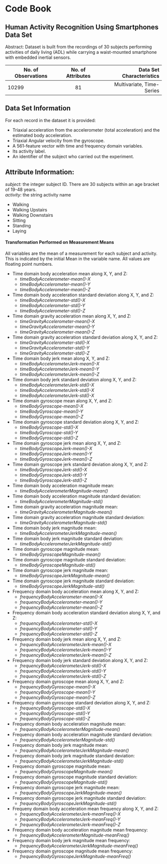 # Code Book
## Human Activity Recognition Using Smartphones Data Set 

Abstract: Dataset is built from the recordings of 30 subjects performing activities of daily living (ADL) while carrying a waist-mounted smartphone with embedded inertial sensors.

| No. of Observations| No. of Attributes | Data Set Characteristics |
| ------------- |:-------------:| -----:|
| 10299    | 81 | Multivariate, Time-Series |

## Data Set Information
For each record in the dataset it is provided: 
- Triaxial acceleration from the accelerometer (total acceleration) and the estimated body acceleration. 
- Triaxial Angular velocity from the gyroscope. 
- A 561-feature vector with time and frequency domain variables. 
- Its activity label. 
- An identifier of the subject who carried out the experiment.

## Attribute Information:
*subject:* the integer subject ID. There are 30 subjects within an age bracket of 19-48 years.   
*activity:* the string activity name
- Walking
- Walking Upstairs
- Walking Downstairs
- Sitting
- Standing
- Laying  

#### Transformation Performed on Measurement Means
All variables are the mean of a measurement for each subject and activity. This is indicated by the initial Mean in the variable name. All values are floating point numbers.

   - Time domain body acceleration mean along X, Y, and Z:   
     * *timeBodyAccelerometer-mean()-X*   
     * *timeBodyAccelerometer-mean()-Y*   
     * *timeBodyAccelerometer-mean()-Z*
   - Time domain body acceleration standard deviation along X, Y, and Z:
     * *timeBodyAccelerometer-std()-X*
     * *timeBodyAccelerometer-std()-Y*
     * *timeBodyAccelerometer-std()-Z*
   - Time domain gravity acceleration mean along X, Y, and Z:
     * *timeGravityAccelerometer-mean()-X*
     * *timeGravityAccelerometer-mean()-Y*
     * *timeGravityAccelerometer-mean()-Z*
   - Time domain gravity acceleration standard deviation along X, Y, and Z:
     * *timeGravityAccelerometer-std()-X*
     * *timeGravityAccelerometer-std()-Y*
     * *timeGravityAccelerometer-std()-Z*
   - Time domain body jerk mean along X, Y, and Z:
     * *timeBodyAccelerometerJerk-mean()-X*
     * *timeBodyAccelerometerJerk-mean()-Y*
     * *timeBodyAccelerometerJerk-mean()-Z*
   - Time domain body jerk standard deviation along X, Y, and Z:
     * *timeBodyAccelerometerJerk-std()-X*
     * *timeBodyAccelerometerJerk-std()-X*
     * *timeBodyAccelerometerJerk-std()-X*
   - Time domain gyroscope mean along X, Y, and Z:
     * *timeBodyGyroscope-mean()-X*
     * *timeBodyGyroscope-mean()-Y*
     * *timeBodyGyroscope-mean()-Z*
   - Time domain gyroscope standard deviation along X, Y, and Z:
     * *timeBodyGyroscope-std()-X*
     * *timeBodyGyroscope-std()-Y*
     * *timeBodyGyroscope-std()-Z*
   - Time domain gyroscope jerk mean along X, Y, and Z:
     * *timeBodyGyroscopeJerk-mean()-X*
     * *timeBodyGyroscopeJerk-mean()-Y*
     * *timeBodyGyroscopeJerk-mean()-Z*
   - Time domain gyroscope jerk standard deviation along X, Y, and Z:
     * *timeBodyGyroscopeJerk-std()-X*
     * *timeBodyGyroscopeJerk-std()-Y*
     * *timeBodyGyroscopeJerk-std()-Z*
   - Time domain body acceleration magnitude mean:
     * *timeBodyAccelerometerMagnitude-mean()*
   - Time domain body acceleration magnitude standard deviation:
     * *timeBodyAccelerometerMagnitude-std()*
   - Time domain gravity acceleration magnitude mean:
     * *timeGravityAccelerometerMagnitude-mean()*
   - Time domain gravity acceleration magnitude standard deviation:
      * *timeGravityAccelerometerMagnitude-std()*
   - Time domain body jerk magnitude mean:
     * *timeBodyAccelerometerJerkMagnitude-mean()*
   - Time domain body jerk magnitude standard deviation:
     * *timeBodyAccelerometerJerkMagnitude-std()*
   - Time domain gyroscope magnitude mean:
     * *timeBodyGyroscopeMagnitude-mean()*
   - Time domain gyroscope magnitude standard deviation:
     * *timeBodyGyroscopeMagnitude-std()*
   - Time domain gyroscope jerk magnitude mean:
     * *timeBodyGyroscopeJerkMagnitude-mean()*
   - Time domain gyroscope jerk magnitude standard deviation:
     * *timeBodyGyroscopeJerkMagnitude-std()*
   - Frequency domain body acceleration mean along X, Y, and Z:
     * *frequencyBodyAccelerometer-mean()-X*
     * *frequencyBodyAccelerometer-mean()-Y*
     * *frequencyBodyAccelerometer-mean()-Z*
   - Frequency domain body acceleration standard deviation along X, Y, and Z:
     * *frequencyBodyAccelerometer-std()-X*
     * *frequencyBodyAccelerometer-std()-Y*
     * *frequencyBodyAccelerometer-std()-Z*
   - Frequency domain body jerk mean along X, Y, and Z:
     * *frequencyBodyAccelerometerJerk-mean()-X*
     * *frequencyBodyAccelerometerJerk-mean()-Y*
     * *frequencyBodyAccelerometerJerk-mean()-Z*
   - Frequency domain body jerk standard deviation along X, Y, and Z:
     * *frequencyBodyAccelerometerJerk-std()-X*
     * *frequencyBodyAccelerometerJerk-std()-Y*
     * *frequencyBodyAccelerometerJerk-std()-Z*
   - Frequency domain gyroscope mean along X, Y, and Z:
     * *frequencyBodyGyroscope-mean()-X*
     * *frequencyBodyGyroscope-mean()-Y*
     * *frequencyBodyGyroscope-mean()-Z*
   - Frequency domain gyroscope standard deviation along X, Y, and Z:
     * *frequencyBodyGyroscope-std()-X*
     * *frequencyBodyGyroscope-std()-Y*
     * *frequencyBodyGyroscope-std()-Z*
   - Frequency domain body acceleration magnitude mean:
     * *frequencyBodyAccelerometerMagnitude-mean()*
   - Frequency domain body acceleration magnitude standard deviation:
     * *frequencyBodyAccelerometerMagnitude-std()*
   - Frequency domain body jerk magnitude mean:
     * *frequencyBodyAccelerometerJerkMagnitude-mean()*
   - Frequency domain body jerk magnitude standard deviation:
     * *frequencyBodyAccelerometerJerkMagnitude-std()*
   - Frequency domain gyroscope magnitude mean:
     * *frequencyBodyGyroscopeMagnitude-mean()*
   - Frequency domain gyroscope magnitude standard deviation:
     * *frequencyBodyGyroscopeMagnitude-std()*
   - Frequency domain gyroscope jerk magnitude mean:
     * *frequencyBodyGyroscopeJerkMagnitude-mean()*
   - Frequency domain gyroscope jerk magnitude standard deviation:
     * *frequencyBodyGyroscopeJerkMagnitude-std()*
   - Frequeny domain body acceleration mean frequency along X, Y, and Z:
     * *frequencyBodyAccelerometerJerk-meanFreq()-X*
     * *frequencyBodyAccelerometerJerk-meanFreq()-Y*
     * *frequencyBodyAccelerometerJerk-meanFreq()-Z*
   - Frequency domain body acceleration magnitude mean frequency:
     * *frequencyBodyAccelerometerMagnitude-meanFreq()*
   - Frequency domain body jerk magnitude mean frequency:
     * *frequencyBodyAccelerometerJerkMagnitude-meanFreq()*
   - Frequency domain gyroscope magnitude mean frequency:
     * *frequencyBodyGyroscopeJerkMagnitude-meanFreq()*



